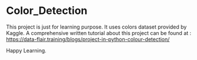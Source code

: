 # Color_Detection

This project is just for learning purpose. It uses colors dataset provided by Kaggle.
A comprehensive written tutorial about this project can be found at : https://data-flair.training/blogs/project-in-python-colour-detection/

Happy Learning.

